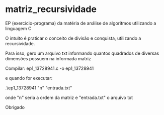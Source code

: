 # matriz_recursividade
 EP (exercício-programa) da matéria de análise de algoritmos utilizando a linguagem C

O intuito é praticar o conceito de divisão e conquista, utilizando a recursividade.

Para isso, gero um arquivo txt informando quantos quadrados de diversas dimensões possuem na informada matriz


Compilar:
ep1_13728941.c -o ep1_13728941

e quando for executar:

.\ep1_13728941 "n" "entrada.txt"

onde "n" seria a ordem da matriz
e "entrada.txt" o arquivo txt

Obrigado
